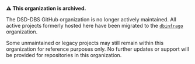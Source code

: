 **⚠️ This organization is archived.**

The DSD-DBS GitHub organization is no longer actively maintained. All active projects formerly hosted here have been migrated to the [`dbinfrago`](https://github.com/dbinfrago) organization.

Some unmaintained or legacy projects may still remain within this organization for reference purposes only. No further updates or support will be provided for repositories in this organization.